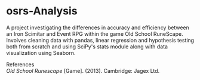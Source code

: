 # osrs-Analysis
A project investigating the differences in accuracy and efficiency between an Iron Scimitar and Event RPG within the game Old School RuneScape.
Involves cleaning data with pandas, linear regression and hypothesis testing both from scratch and using SciPy's stats module along with data visualization using Seaborn.

References\
*Old School Runescape* [Game]. (2013). Cambridge: Jagex Ltd.
